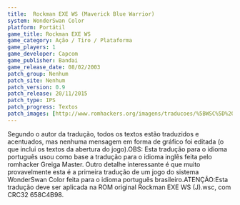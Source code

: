```yaml
---
title:  Rockman EXE WS (Maverick Blue Warrior)
system: WonderSwan Color
platform: Portátil
game_title: Rockman EXE WS
game_category: Ação / Tiro / Plataforma
game_players: 1
game_developer: Capcom
game_publisher: Bandai
game_release_date: 08/02/2003
patch_group: Nenhum
patch_site: Nenhum
patch_version: 0.9
patch_release: 20/11/2015
patch_type: IPS
patch_progress: Textos
patch_images: [http://www.romhackers.org/imagens/traducoes/%5BWSC%5D%20Rockman%20EXE%20WS%20-%20Maverick%20Blue%20Warrior%20-%201.png,http://www.romhackers.org/imagens/traducoes/%5BWSC%5D%20Rockman%20EXE%20WS%20-%20Maverick%20Blue%20Warrior%20-%202.png,http://www.romhackers.org/imagens/traducoes/%5BWSC%5D%20Rockman%20EXE%20WS%20-%20Maverick%20Blue%20Warrior%20-%203.png]
---
```

Segundo o autor da tradução, todos os textos estão traduzidos e acentuados, mas nenhuma mensagem em forma de gráfico foi editada (o que inclui os textos da abertura do jogo).OBS: Esta tradução para o idioma português usou como base a tradução para o idioma inglês feita pelo romhacker Greiga Master. Outro detalhe interessante é que muito provavelmente esta é a primeira tradução de um jogo do sistema WonderSwan Color feita para o idioma português brasileiro.ATENÇÃO:Esta tradução deve ser aplicada na ROM original Rockman EXE WS (J).wsc, com CRC32 658C4B98.